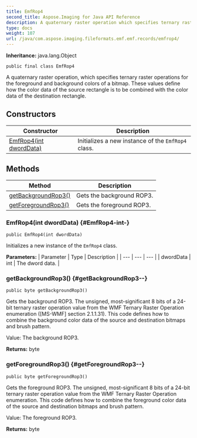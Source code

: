 ```yaml
---
title: EmfRop4
second_title: Aspose.Imaging for Java API Reference
description: A quaternary raster operation which specifies ternary raster operations for the foreground and background colors of a bitmap.
type: docs
weight: 107
url: /java/com.aspose.imaging.fileformats.emf.emf.records/emfrop4/
---
```

**Inheritance:**
java.lang.Object
```
public final class EmfRop4
```

A quaternary raster operation, which specifies ternary raster operations for the foreground and background colors of a bitmap. These values define how the color data of the source rectangle is to be combined with the color data of the destination rectangle.
## Constructors

| Constructor | Description |
| --- | --- |
| [EmfRop4(int dwordData)](#EmfRop4-int-) | Initializes a new instance of the `EmfRop4` class. |
## Methods

| Method | Description |
| --- | --- |
| [getBackgroundRop3()](#getBackgroundRop3--) | Gets the background ROP3. |
| [getForegroundRop3()](#getForegroundRop3--) | Gets the foreground ROP3. |
### EmfRop4(int dwordData) {#EmfRop4-int-}
```
public EmfRop4(int dwordData)
```


Initializes a new instance of the `EmfRop4` class.

**Parameters:**
| Parameter | Type | Description |
| --- | --- | --- |
| dwordData | int | The dword data. |

### getBackgroundRop3() {#getBackgroundRop3--}
```
public byte getBackgroundRop3()
```


Gets the background ROP3. The unsigned, most-significant 8 bits of a 24-bit ternary raster operation value from the WMF Ternary Raster Operation enumeration ([MS-WMF] section 2.1.1.31). This code defines how to combine the background color data of the source and destination bitmaps and brush pattern.

Value: The background ROP3.

**Returns:**
byte
### getForegroundRop3() {#getForegroundRop3--}
```
public byte getForegroundRop3()
```


Gets the foreground ROP3. The unsigned, most-significant 8 bits of a 24-bit ternary raster operation value from the WMF Ternary Raster Operation enumeration. This code defines how to combine the foreground color data of the source and destination bitmaps and brush pattern.

Value: The foreground ROP3.

**Returns:**
byte
